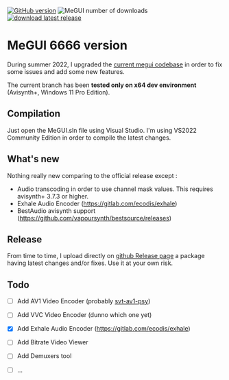 [![GitHub version](https://img.shields.io/github/v/release/Kurtnoise-zeus/megui)](https://github.com/Kurtnoise-zeus/megui/)
![MeGUI number of downloads](https://img.shields.io/github/downloads/kurtnoise-zeus/megui/latest/total.svg)
[![download latest release](https://img.shields.io/badge/Megui-download-green?style=flat)](https://github.com/Kurtnoise-zeus/megui/releases/latest) 


# MeGUI 6666 version

During summer 2022, I upgraded the [current megui codebase](https://sourceforge.net/p/megui/code/HEAD/tree/megui/trunk/) in order to fix some issues and add some new features. 

The current branch has been **tested only on x64 dev environment** (Avisynth+, Windows 11 Pro Edition).


## Compilation

Just open the MeGUI.sln file using Visual Studio. I'm using VS2022 Community Edition in order to compile the latest changes.

## What's new

Nothing really new comparing to the official release except :
- Audio transcoding in order to use channel mask values. This requires avisynth+ 3.7.3 or higher.
- Exhale Audio Encoder (https://gitlab.com/ecodis/exhale)
- BestAudio avisynth support (https://github.com/vapoursynth/bestsource/releases)

## Release

From time to time, I upload directly on [github Release page](https://github.com/Kurtnoise-zeus/megui/releases) a package having latest changes and/or fixes. Use it at your own risk.

## Todo

- [ ] Add AV1 Video Encoder (probably [svt-av1-psy](https://github.com/gianni-rosato/svt-av1-psy))
- [ ] Add VVC Video Encoder (dunno which one yet)
- [x] Add Exhale Audio Encoder (https://gitlab.com/ecodis/exhale)
- [ ] Add Bitrate Video Viewer
- [ ] Add Demuxers tool
- [ ] ...


